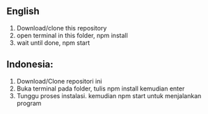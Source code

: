 English
----------------------------------------------------
1. Download/clone this repository
2. open terminal in this folder, npm install 
3. wait until done, npm start

Indonesia:
-----------------------------------------------------
1. Download/Clone repositori ini
2. Buka terminal pada folder, tulis npm install kemudian enter
3. Tunggu proses instalasi. kemudian npm start untuk menjalankan program


